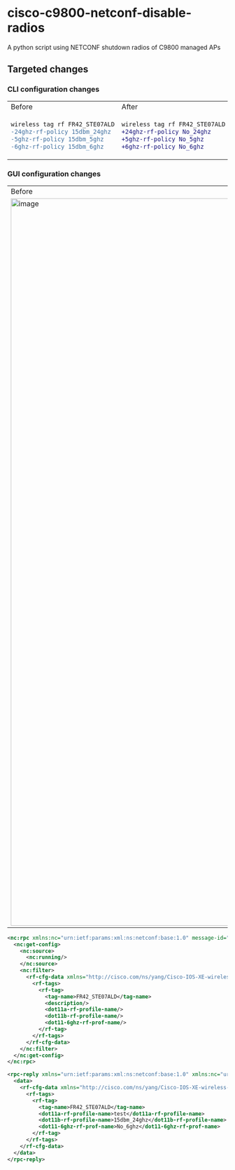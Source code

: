 # cisco-c9800-netconf-disable-radios
 A python script using NETCONF shutdown radios of C9800 managed APs

## Targeted changes
### CLI configuration changes

<table>
<tr>
<td> Before </td> <td> After </td>
</tr>
<tr>
<td>

```diff
wireless tag rf FR42_STE07ALD
-24ghz-rf-policy 15dbm_24ghz
-5ghz-rf-policy 15dbm_5ghz
-6ghz-rf-policy 15dbm_6ghz
```

</td>
<td>
    
```diff
wireless tag rf FR42_STE07ALD
+24ghz-rf-policy No_24ghz
+5ghz-rf-policy No_5ghz
+6ghz-rf-policy No_6ghz
```
</td>
</tr>
</table>

### GUI configuration changes

<table>
<tr>
<td> Before </td> <td> After </td>
</tr>
<tr>
<td>

<img width="1658" alt="image" src="https://user-images.githubusercontent.com/28600326/219868447-af490010-f71f-43c4-a9c4-5f1cfc69afd6.png">


</td>
<td>
    
<img width="1658" alt="image" src="https://user-images.githubusercontent.com/28600326/219868431-a67a6cf4-34f1-4cb8-8963-0c81ded91f2a.png">


</td>
</tr>
</table>


```xml
<nc:rpc xmlns:nc="urn:ietf:params:xml:ns:netconf:base:1.0" message-id="urn:uuid:21e08907-aa6d-4ce0-a255-b5f2d640b967">
  <nc:get-config>
    <nc:source>
      <nc:running/>
    </nc:source>
    <nc:filter>
      <rf-cfg-data xmlns="http://cisco.com/ns/yang/Cisco-IOS-XE-wireless-rf-cfg">
        <rf-tags>
          <rf-tag>
            <tag-name>FR42_STE07ALD</tag-name>
            <description/>
            <dot11a-rf-profile-name/>
            <dot11b-rf-profile-name/>
            <dot11-6ghz-rf-prof-name/>
          </rf-tag>
        </rf-tags>
      </rf-cfg-data>
    </nc:filter>
  </nc:get-config>
</nc:rpc>
````

```xml
<rpc-reply xmlns="urn:ietf:params:xml:ns:netconf:base:1.0" xmlns:nc="urn:ietf:params:xml:ns:netconf:base:1.0" message-id="urn:uuid:21e08907-aa6d-4ce0-a255-b5f2d640b967">
  <data>
    <rf-cfg-data xmlns="http://cisco.com/ns/yang/Cisco-IOS-XE-wireless-rf-cfg">
      <rf-tags>
        <rf-tag>
          <tag-name>FR42_STE07ALD</tag-name>
          <dot11a-rf-profile-name>test</dot11a-rf-profile-name>
          <dot11b-rf-profile-name>15dbm_24ghz</dot11b-rf-profile-name>
          <dot11-6ghz-rf-prof-name>No_6ghz</dot11-6ghz-rf-prof-name>
        </rf-tag>
      </rf-tags>
    </rf-cfg-data>
  </data>
</rpc-reply>
```
